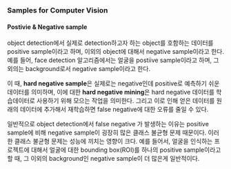 ### Samples for Computer Vision


#### Postivie & Negative sample

object detection에서 실제로 detection하고자 하는 object를 호함하는 데이터를 positive sample이라고 하며, 이외의 object에 대해서 negative sample이라고 한다. 예를 들어, face detection 알고리즘에서는 얼굴을 postiive sample이라고 하며, 그 외의는 background로서  negative sample이라고 한다.

이 때, **hard negative sample**은 실제로는 negative인데 positive로 예측하기 쉬운 데이터를 의미하며, 이에 대한 **hard negative mining**은 hard negative 데이터를 학습데이터로 사용하기 위해 모으는 작업을 의미한다. 그리고 이로 인해 얻은 데이터를 원래의 데이터에 추가해서 재학습하면 false negative에 대한 오류를 줄일 수 있다.


일반적으로 object detection에서 false negative 가 발생하는 이유는 positive sample에 비해 negative sample이 굉장히 많은 클래스 불균형 문제 때문이다. 이러한 클래스 불균형 문제는 성능에 끼치는 영향이 크다. 예를 들어서, 얼굴을 인식하는 프로젝트에 대해서 얼굴에 대한 bounding box(ROI)를 하나의 positive sample이라고 할 때, 그 이외의 background인 negative sample이 더 많은게 일반적이다.  

